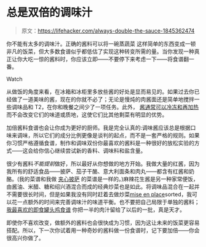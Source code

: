 # 总是双倍的调味汁

> 原文：<https://lifehacker.com/always-double-the-sauce-1845362474>

你不能有太多的调味汁。正确的酱料可以将一碗蒸蔬菜 这样简单的东西变成一顿非凡的饭菜，但大多数食谱似乎都低估了实现这种转变所需的量。当你发现一种真正让你大吃一惊的酱料时，你应该立即——不要停下来考虑一下——将食谱翻一番。

Watch

从做饭的角度来看，在冰箱和冰柜里多放些酱的好处是显而易见的。如果过去你已经做了一道美味的酱，现在的你就不必了；无论是慢炖的肉酱面还是简单地搅拌一些调味品和 T2，在你和晚餐之间少了一项任务。此外， [酱通常可以冷冻和再加热](https://lifehacker.com/the-real-key-to-meal-prep-is-freezing-everything-1830778739) 而不会改变它们的味道或质地，这使它们比其他剩菜有明显的优势。

加倍酱料食谱也会让你成为更好的厨师。我是完全认真的:调味酱应该总是根据口味来调味，所以它们的成分比例更像是谈判的起点，而不是一套严格的规则。如果你习惯严格遵循食谱，制作和调味双份你最喜欢的酱料是一种很好的放松实验的方式——这会给你信心继续尝试新的香料、调味料和盐含量。

很少有酱料*不能提前*做好，所以最好从你想做的地方开始。我做大量的红酱，因为我所有的舒适食品——披萨、茄子干酪、意大利面条和肉丸——都含有红酱和奶酪。(我的菜谱和我做 [夹心披萨](https://skillet.lifehacker.com/how-to-make-your-own-stuffed-crust-pizza-1838263065) 的菜谱是一样的。)麻辣花生酱是另一种家常便饭，由酱油、米醋、糖和绍兴酒混合而成的经典炒菜也是如此。将调味品混合在一起并不需要很长时间，但是如果我没有同时赶着去做炒菜[mise en place](https://skillet.lifehacker.com/how-and-when-to-use-mise-en-place-1819188676)sorted，我可以花一点额外的时间来完善调味汁的味道平衡。也不要把自己局限于单独的酱料； [我最喜欢的即食罐头鸡食谱](https://twosleevers.com/instant-pot-butter-chicken) 你把一半的肉汁留给了以后的一批，真是天才。

即使你不喜欢改变，做额外的酱料也会很快成为习惯，因为这让未来的饭菜更容易搭配。所以，下一次你试着用一种奇妙的酱料做一份食谱时，记下要加倍——你会很高兴你做了。